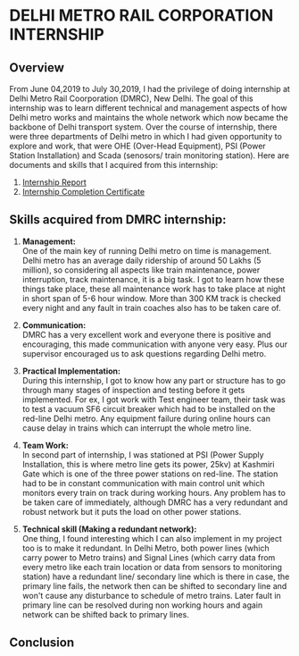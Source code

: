 # DELHI METRO RAIL CORPORATION INTERNSHIP
## Overview
From June 04,2019 to July 30,2019, I had the privilege of doing internship at Delhi Metro Rail Coorporation (DMRC), New Delhi. The goal of this internship was to learn different technical and management aspects of how Delhi metro works and maintains the whole network which now became the backbone of Delhi transport system. Over the course of internship, there were three departments of Delhi metro in which I had given opportunity to explore and work, that were OHE (Over-Head Equipment), PSI (Power Station Installation) and Scada (senosors/ train monitoring station). Here are documents and skills that I acquired from this internship:

1. [Internship Report](https://github.com/RishabhkmrRK/Internship-DMRC/blob/main/Internship%20Report.pdf)
2. [Internship Completion Certificate](https://github.com/RishabhkmrRK/Internship-DMRC/blob/main/Internship%20Completion%20Certificate.pdf)

## Skills acquired from DMRC internship:

1. **Management:** <br/> One of the main key of running Delhi metro on time is management. Delhi metro has an average daily ridership of around 50 Lakhs (5 million), so considering all aspects like train maintenance,  power interruption, track maintenance, it is a big task. I got to learn how these things take place, these all maintenance work has to take place at night in short span of 5-6 hour window. More than 300 KM track is checked every night and any fault in train coaches also has to be taken care of.
 
 2. **Communication:** <br/> DMRC has a very excellent work and everyone there is positive and encouraging, this made communication with anyone very easy. Plus our supervisor encouraged us to ask questions regarding Delhi metro.
 
 3. **Practical Implementation:** <br/> During this internship, I got to know how any part or structure has to go through many stages of inspection and testing before it gets implemented. For ex, I got work with Test engineer team, their task was to test a vacuum SF6 circuit breaker which had to be installed on the red-line Delhi metro. Any equipment failure during online hours can cause delay in trains which can interrupt the whole metro line.
 
 4. **Team Work:** <br/> In second part of internship, I was stationed at PSI (Power Supply Installation, this is where metro line gets its power, 25kv) at Kashmiri Gate which is one of the three power stations on red-line. The station had to be in constant communication with main control unit which monitors every train on track during working hours.  Any problem has to be taken care of immediately, although DMRC has a very redundant and robust network but it puts the load on other power stations.

5. **Technical skill (Making a redundant network):** <br/> One thing, I found interesting which I can also implement in my project too is to make it redundant. In Delhi Metro, both power lines (which carry power to Metro trains) and Signal Lines (which carry data from every metro like each train location or data from sensors to monitoring station) have a redundant line/ secondary line which is there in case, the primary line fails, the network then can be shifted to secondary line and won't cause any disturbance to schedule of metro trains. Later fault in primary line can be resolved during non working hours and again network can be shifted back to primary lines.

## Conclusion
